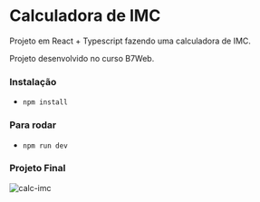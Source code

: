 # Calculadora de IMC

Projeto em React + Typescript fazendo uma calculadora de IMC.

Projeto desenvolvido no curso B7Web.

### Instalação

- `npm install`

### Para rodar

- `npm run dev`

### Projeto Final

![calc-imc](https://user-images.githubusercontent.com/76456239/209557629-6a371612-8860-494c-9f63-24a21932b5e8.png)
